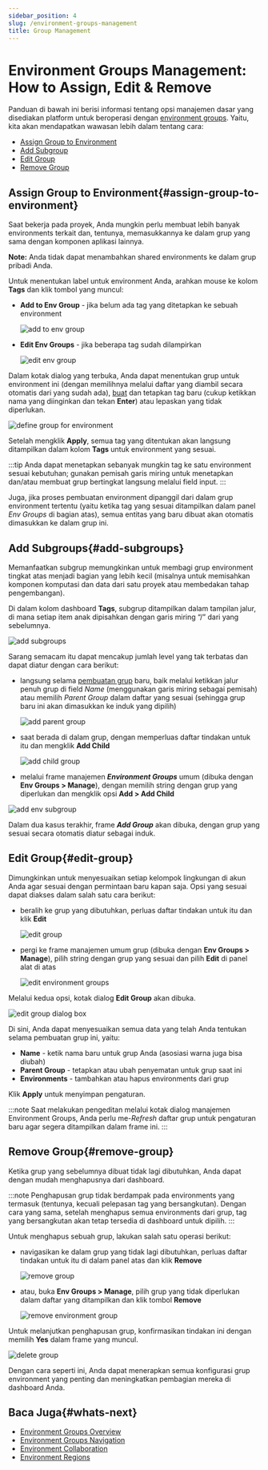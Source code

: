 ```yaml
---
sidebar_position: 4
slug: /environment-groups-management
title: Group Management
---
```

# Environment Groups Management: How to Assign, Edit & Remove

Panduan di bawah ini berisi informasi tentang opsi manajemen dasar yang disediakan platform untuk beroperasi dengan [environment groups](<https://docs.dewacloud.com/docs/environment-groups>). Yaitu, kita akan mendapatkan wawasan lebih dalam tentang cara:

  * [Assign Group to Environment](<https://docs.dewacloud.com/docs/#assign-group>)
  * [Add Subgroup](<https://docs.dewacloud.com/docs/#add-subgroup>)
  * [Edit Group](<https://docs.dewacloud.com/docs/#edit-group>)
  * [Remove Group](<https://docs.dewacloud.com/docs/#remove-group>)

## Assign Group to Environment{#assign-group-to-environment}

Saat bekerja pada proyek, Anda mungkin perlu membuat lebih banyak environments terkait dan, tentunya, memasukkannya ke dalam grup yang sama dengan komponen aplikasi lainnya.

**Note:** Anda tidak dapat menambahkan shared environments ke dalam grup pribadi Anda.

Untuk menentukan label untuk environment Anda, arahkan mouse ke kolom **Tags** dan klik tombol yang muncul:

  * **Add to Env Group** \- jika belum ada tag yang ditetapkan ke sebuah environment 

    <img src="https://assets.dewacloud.com/dewacloud-docs/environment-management/environment-groups/group-management/01%20(1).png" alt="add to env group" max-width="100%"/>

  * **Edit Env Groups** \- jika beberapa tag sudah dilampirkan 

    <img src="https://assets.dewacloud.com/dewacloud-docs/environment-management/environment-groups/group-management/02.png" alt="edit env group" max-width="100%"/>

Dalam kotak dialog yang terbuka, Anda dapat menentukan grup untuk environment ini (dengan memilihnya melalui daftar yang diambil secara otomatis dari yang sudah ada), [buat](<https://docs.dewacloud.com/docs/environment-groups-creation>) dan tetapkan tag baru (cukup ketikkan nama yang diinginkan dan tekan **Enter**) atau lepaskan yang tidak diperlukan.

<img src="https://assets.dewacloud.com/dewacloud-docs/environment-management/environment-groups/group-management/03.png" alt="define group for environment" max-width="100%"/>

Setelah mengklik **Apply**, semua tag yang ditentukan akan langsung ditampilkan dalam kolom **Tags** untuk environment yang sesuai.

:::tip 
Anda dapat menetapkan sebanyak mungkin tag ke satu environment sesuai kebutuhan; gunakan pemisah garis miring untuk menetapkan dan/atau membuat grup bertingkat langsung melalui field input.
:::

Juga, jika proses pembuatan environment dipanggil dari dalam grup environment tertentu (yaitu ketika tag yang sesuai ditampilkan dalam panel _Env Groups_ di bagian atas), semua entitas yang baru dibuat akan otomatis dimasukkan ke dalam grup ini.

## Add Subgroups{#add-subgroups}

Memanfaatkan subgrup memungkinkan untuk membagi grup environment tingkat atas menjadi bagian yang lebih kecil (misalnya untuk memisahkan komponen komputasi dan data dari satu proyek atau membedakan tahap pengembangan).

Di dalam kolom dashboard **Tags**, subgrup ditampilkan dalam tampilan jalur, di mana setiap item anak dipisahkan dengan garis miring “/” dari yang sebelumnya.

<img src="https://assets.dewacloud.com/dewacloud-docs/environment-management/environment-groups/group-management/04.png" alt="add subgroups" max-width="100%"/>

Sarang semacam itu dapat mencakup jumlah level yang tak terbatas dan dapat diatur dengan cara berikut:

  * langsung selama [pembuatan grup](<https://docs.dewacloud.com/docs/environment-groups-creation>) baru, baik melalui ketikkan jalur penuh grup di field _Name_ (menggunakan garis miring sebagai pemisah) atau memilih _Parent Group_ dalam daftar yang sesuai (sehingga grup baru ini akan dimasukkan ke induk yang dipilih) 

    <img src="https://assets.dewacloud.com/dewacloud-docs/environment-management/environment-groups/group-management/05.png" alt="add parent group" max-width="100%"/>

  * saat berada di dalam grup, dengan memperluas daftar tindakan untuk itu dan mengklik **Add Child** 

    <img src="https://assets.dewacloud.com/dewacloud-docs/environment-management/environment-groups/group-management/06.png" alt="add child group" max-width="100%"/>

  * melalui frame manajemen _**Environment Groups**_ umum (dibuka dengan **Env Groups > Manage**), dengan memilih string dengan grup yang diperlukan dan mengklik opsi **Add > Add Child**

<img src="https://assets.dewacloud.com/dewacloud-docs/environment-management/environment-groups/group-management/07.png" alt="add env subgroup" max-width="100%"/>

Dalam dua kasus terakhir, frame _**Add Group**_ akan dibuka, dengan grup yang sesuai secara otomatis diatur sebagai induk.

## Edit Group{#edit-group}

Dimungkinkan untuk menyesuaikan setiap kelompok lingkungan di akun Anda agar sesuai dengan permintaan baru kapan saja. Opsi yang sesuai dapat diakses dalam salah satu cara berikut:

  * beralih ke grup yang dibutuhkan, perluas daftar tindakan untuk itu dan klik **Edit** 

    <img src="https://assets.dewacloud.com/dewacloud-docs/environment-management/environment-groups/group-management/08.png" alt="edit group" max-width="100%"/>

  * pergi ke frame manajemen umum grup (dibuka dengan **Env Groups > Manage**), pilih string dengan grup yang sesuai dan pilih **Edit** di panel alat di atas 

    <img src="https://assets.dewacloud.com/dewacloud-docs/environment-management/environment-groups/group-management/09.png" alt="edit environment groups" max-width="100%"/>

Melalui kedua opsi, kotak dialog **Edit Group** akan dibuka.

<img src="https://assets.dewacloud.com/dewacloud-docs/environment-management/environment-groups/group-management/10.png" alt="edit group dialog box" max-width="100%"/>

Di sini, Anda dapat menyesuaikan semua data yang telah Anda tentukan selama pembuatan grup ini, yaitu:

  * **Name** \- ketik nama baru untuk grup Anda (asosiasi warna juga bisa diubah)
  * **Parent Group** \- tetapkan atau ubah penyematan untuk grup saat ini
  * **Environments** \- tambahkan atau hapus environments dari grup

Klik **Apply** untuk menyimpan pengaturan.

:::note 
Saat melakukan pengeditan melalui kotak dialog manajemen Environment Groups, Anda perlu me-_Refresh_ daftar grup untuk pengaturan baru agar segera ditampilkan dalam frame ini.
:::

## Remove Group{#remove-group}

Ketika grup yang sebelumnya dibuat tidak lagi dibutuhkan, Anda dapat dengan mudah menghapusnya dari dashboard.

:::note 
Penghapusan grup tidak berdampak pada environments yang termasuk (tentunya, kecuali pelepasan tag yang bersangkutan). Dengan cara yang sama, setelah menghapus semua environments dari grup, tag yang bersangkutan akan tetap tersedia di dashboard untuk dipilih.
:::

Untuk menghapus sebuah grup, lakukan salah satu operasi berikut:

  * navigasikan ke dalam grup yang tidak lagi dibutuhkan, perluas daftar tindakan untuk itu di dalam panel atas dan klik **Remove** 

    <img src="https://assets.dewacloud.com/dewacloud-docs/environment-management/environment-groups/group-management/11.png" alt="remove group" max-width="100%"/>

  * atau, buka **Env Groups > Manage**, pilih grup yang tidak diperlukan dalam daftar yang ditampilkan dan klik tombol **Remove** 

    <img src="https://assets.dewacloud.com/dewacloud-docs/environment-management/environment-groups/group-management/12.png" alt="remove environment group" max-width="100%"/>

Untuk melanjutkan penghapusan grup, konfirmasikan tindakan ini dengan memilih **Yes** dalam frame yang muncul. 

<img src="https://assets.dewacloud.com/dewacloud-docs/environment-management/environment-groups/group-management/13.png" alt="delete group" max-width="100%"/>

Dengan cara seperti ini, Anda dapat menerapkan semua konfigurasi grup environment yang penting dan meningkatkan pembagian mereka di dashboard Anda.

## Baca Juga{#whats-next}

  * [Environment Groups Overview](<https://docs.dewacloud.com/docs/environment-groups/>)
  * [Environment Groups Navigation](<https://docs.dewacloud.com/docs/environment-groups-navigation/>)
  * [Environment Collaboration](<https://docs.dewacloud.com/docs/share-environment/>)
  * [Environment Regions](<https://docs.dewacloud.com/docs/environment-regions/>)